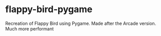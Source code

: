 # flappy-bird-pygame
Recreation of Flappy Bird using Pygame. Made after the Arcade version. Much more performant
